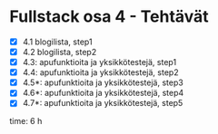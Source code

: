 # Fullstack osa 4 - Tehtävät

- [x] 4.1 blogilista, step1
- [x] 4.2 blogilista, step2
- [x] 4.3: apufunktioita ja yksikkötestejä, step1
- [x] 4.4: apufunktioita ja yksikkötestejä, step2
- [x] 4.5*: apufunktioita ja yksikkötestejä, step3
- [x] 4.6*: apufunktioita ja yksikkötestejä, step4
- [x] 4.7*: apufunktioita ja yksikkötestejä, step5

time: 6 h
